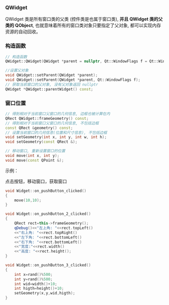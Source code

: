### QWidget

QWidget 类是所有窗口类的父类 (控件类是也属于窗口类), **并且 QWidget 类的父类的 QObject**, 也就意味着所有的窗口类对象只要指定了父对象, 都可以实现内存资源的自动回收。



### 构造函数

```c++
// 构造函数
QWidget::QWidget(QWidget *parent = nullptr, Qt::WindowFlags f = Qt::WindowFlags());

//设置父对象
void QWidget::setParent(QWidget *parent);
void QWidget::setParent(QWidget *parent, Qt::WindowFlags f);
// 获取当前窗口的父对象, 没有父对象返回 nullptr
QWidget *QWidget::parentWidget() const;
```



### 窗口位置

```c++
// 得到相对于当前窗口父窗口的几何信息, 边框也被计算在内
QRect QWidget::frameGeometry() const;
// 得到相对于当前窗口父窗口的几何信息, 不包括边框
const QRect &geometry() const;
// 设置当前窗口的几何信息(位置和尺寸信息), 不包括边框
void setGeometry(int x, int y, int w, int h);
void setGeometry(const QRect &);

// 移动窗口, 重新设置窗口的位置
void move(int x, int y);
void move(const QPoint &);


```

示例：

点击按钮，移动窗口，获取窗口

```c++
void Widget::on_pushButton_clicked()
{
    move(10,10);
}

void Widget::on_pushButton_2_clicked()
{
    QRect rect=this->frameGeometry();
    qDebug()<<"左上角: "<<rect.topLeft()
    <<"右上角: "<<rect.topRight()
    <<"左下角: "<<rect.bottomLeft()
    <<"右下角: "<<rect.bottomLeft()
    <<"宽度:"<<rect.width()
    <<"高度: "<<rect.height();
}

void Widget::on_pushButton_3_clicked()
{
    int x=rand()%500;
    int y=rand()%500;
    int wid=width()+10;
    int higth=height()+10;
    setGeometry(x,y,wid,higth);
}
```

